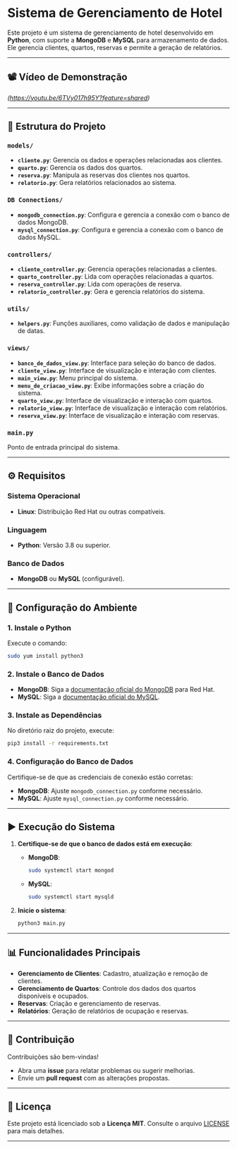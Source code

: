 
# Sistema de Gerenciamento de Hotel

Este projeto é um sistema de gerenciamento de hotel desenvolvido em **Python**, com suporte a **MongoDB** e **MySQL** para armazenamento de dados. Ele gerencia clientes, quartos, reservas e permite a geração de relatórios.

---

## 📽️ Vídeo de Demonstração  
*(https://youtu.be/6TVy017h95Y?feature=shared)*  

---

## 📂 Estrutura do Projeto

### **`models/`**
- **`cliente.py`**: Gerencia os dados e operações relacionadas aos clientes.
- **`quarto.py`**: Gerencia os dados dos quartos.
- **`reserva.py`**: Manipula as reservas dos clientes nos quartos.
- **`relatorio.py`**: Gera relatórios relacionados ao sistema.

### **`DB Connections/`**
- **`mongodb_connection.py`**: Configura e gerencia a conexão com o banco de dados MongoDB.
- **`mysql_connection.py`**: Configura e gerencia a conexão com o banco de dados MySQL.

### **`controllers/`**
- **`cliente_controller.py`**: Gerencia operações relacionadas a clientes.
- **`quarto_controller.py`**: Lida com operações relacionadas a quartos.
- **`reserva_controller.py`**: Lida com operações de reserva.
- **`relatorio_controller.py`**: Gera e gerencia relatórios do sistema.

### **`utils/`**
- **`helpers.py`**: Funções auxiliares, como validação de dados e manipulação de datas.

### **`views/`**
- **`banco_de_dados_view.py`**: Interface para seleção do banco de dados.
- **`cliente_view.py`**: Interface de visualização e interação com clientes.
- **`main_view.py`**: Menu principal do sistema.
- **`menu_de_criacao_view.py`**: Exibe informações sobre a criação do sistema.
- **`quarto_view.py`**: Interface de visualização e interação com quartos.
- **`relatorio_view.py`**: Interface de visualização e interação com relatórios.
- **`reserva_view.py`**: Interface de visualização e interação com reservas.

### **`main.py`**
Ponto de entrada principal do sistema.

---

## ⚙️ Requisitos

### **Sistema Operacional**  
- **Linux**: Distribuição Red Hat ou outras compatíveis.

### **Linguagem**  
- **Python**: Versão 3.8 ou superior.

### **Banco de Dados**  
- **MongoDB** ou **MySQL** (configurável).

---

## 🚀 Configuração do Ambiente

### 1. **Instale o Python**  
Execute o comando:  
```bash
sudo yum install python3
```

### 2. **Instale o Banco de Dados**  
- **MongoDB**: Siga a [documentação oficial do MongoDB](https://www.mongodb.com/pt-br/docs/manual/installation/) para Red Hat.  
- **MySQL**: Siga a [documentação oficial do MySQL](https://dev.mysql.com/doc/mysql-yum-repo-quick-guide/en/?form=MG0AV3).

### 3. **Instale as Dependências**  
No diretório raiz do projeto, execute:  
```bash
pip3 install -r requirements.txt
```

### 4. **Configuração do Banco de Dados**  
Certifique-se de que as credenciais de conexão estão corretas:  
- **MongoDB**: Ajuste `mongodb_connection.py` conforme necessário.  
- **MySQL**: Ajuste `mysql_connection.py` conforme necessário.  

---

## ▶️ Execução do Sistema

1. **Certifique-se de que o banco de dados está em execução**:  
   - **MongoDB**:  
     ```bash
     sudo systemctl start mongod
     ```  
   - **MySQL**:  
     ```bash
     sudo systemctl start mysqld
     ```  

2. **Inicie o sistema**:  
   ```bash
   python3 main.py
   ```

---

## 📊 Funcionalidades Principais

- **Gerenciamento de Clientes**: Cadastro, atualização e remoção de clientes.  
- **Gerenciamento de Quartos**: Controle dos dados dos quartos disponíveis e ocupados.  
- **Reservas**: Criação e gerenciamento de reservas.  
- **Relatórios**: Geração de relatórios de ocupação e reservas.  

---

## 🤝 Contribuição

Contribuições são bem-vindas!  
- Abra uma **issue** para relatar problemas ou sugerir melhorias.  
- Envie um **pull request** com as alterações propostas.  

---

## 📝 Licença  

Este projeto está licenciado sob a **Licença MIT**. Consulte o arquivo [LICENSE](LICENSE) para mais detalhes.  

---  
